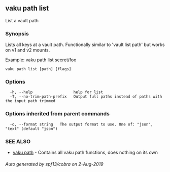 ## vaku path list

List a vault path

### Synopsis

Lists all keys at a vault path. Functionally similar to 'vault list path' but works on v1 and v2 mounts.

Example:
  vaku path list secret/foo

```
vaku path list [path] [flags]
```

### Options

```
  -h, --help                  help for list
  -T, --no-trim-path-prefix   Output full paths instead of paths with the input path trimmed
```

### Options inherited from parent commands

```
  -o, --format string   The output format to use. One of: "json", "text" (default "json")
```

### SEE ALSO

* [vaku path](vaku_path.md)	 - Contains all vaku path functions, does nothing on its own

###### Auto generated by spf13/cobra on 2-Aug-2019
